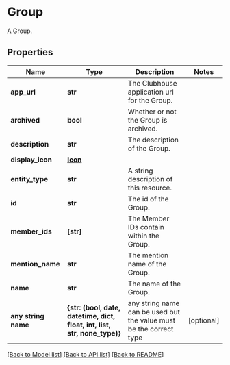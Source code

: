 # Group

A Group.
## Properties
Name | Type | Description | Notes
------------ | ------------- | ------------- | -------------
**app_url** | **str** | The Clubhouse application url for the Group. | 
**archived** | **bool** | Whether or not the Group is archived. | 
**description** | **str** | The description of the Group. | 
**display_icon** | [**Icon**](Icon.md) |  | 
**entity_type** | **str** | A string description of this resource. | 
**id** | **str** | The id of the Group. | 
**member_ids** | **[str]** | The Member IDs contain within the Group. | 
**mention_name** | **str** | The mention name of the Group. | 
**name** | **str** | The name of the Group. | 
**any string name** | **{str: (bool, date, datetime, dict, float, int, list, str, none_type)}** | any string name can be used but the value must be the correct type | [optional]

[[Back to Model list]](../README.md#documentation-for-models) [[Back to API list]](../README.md#documentation-for-api-endpoints) [[Back to README]](../README.md)


